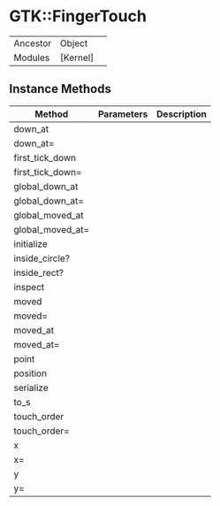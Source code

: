 # GTK::FingerTouch
|  |  |  |
| --- | --- | --- |
| Ancestor | Object |
| Modules | [Kernel] |


## Instance Methods

| Method | Parameters | Description |
| --- | --- | --- |
| down_at |  |  |
| down_at= |  |  |
| first_tick_down |  |  |
| first_tick_down= |  |  |
| global_down_at |  |  |
| global_down_at= |  |  |
| global_moved_at |  |  |
| global_moved_at= |  |  |
| initialize |  |  |
| inside_circle? |  |  |
| inside_rect? |  |  |
| inspect |  |  |
| moved |  |  |
| moved= |  |  |
| moved_at |  |  |
| moved_at= |  |  |
| point |  |  |
| position |  |  |
| serialize |  |  |
| to_s |  |  |
| touch_order |  |  |
| touch_order= |  |  |
| x |  |  |
| x= |  |  |
| y |  |  |
| y= |  |  |
